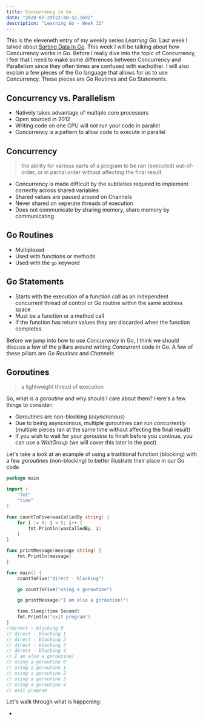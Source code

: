 ```yaml
---
title: Concurrency in Go
date: "2020-07-29T22:40:32.169Z"
description: "Learning Go - Week 11"
---
```


This is the eleveneth entry of my weekly series *Learning Go*. Last week I talked about [Sorting Data in Go](). This week I will be talking about how Concurrency works in Go. Before I really dive into the topic of Concurrency, I feel that I need to make some differences between Concurrency and Parallelism since they often times are confused with eachother. I will also explain a few pieces of the Go language that allows for us to use Concurrency. These pieces are Go Routines and Go Statements.

## Concurrency vs. Parallelism

- Natively takes advantage of multiple core processors
- Open sourced in 2012
- Writing code on one CPU will *not* run your code in parallel
- Concurrency is a pattern to allow code to execute in parallel

## Concurrency

> the ability for various parts of a program to be ran (executed) out-of-order, or in partial order without affecting the final result

- Concurrency is made difficult by the subtleties required to implement correctly across shared variables
- Shared values are passed around on Channels
- Never shared on seperate threads of execution
- Does not communicate by sharing memory, share memory by communicating

## Go Routines

- Multiplexed
- Used with functions or methods
- Used with the `go` keyword

## Go Statements

- Starts with the execution of a function call as an independent concurrent thread of control or Go routine within the same address space
- Must be a function or a method call
- If the function has return values they are discarded when the function completes

Before we jump into how to use *Concurrency* in Go, I think we should discuss a few of the pillars around writing *Concurrent* code in Go. A few of these pillars are *Go Routines* and *Channels*

## Goroutines

> a lightweight thread of execution

So, what is a *goroutine* and why should I care about them? Here's a few things to consider:

- Goroutines are non-blocking (*asyncronous*)
- Due to being asyncronous, multiple goroutines can run *concurrently* (multiple pieces ran at the same time without affecting the final result)
- If you wish to wait for your *goroutine* to finish before you continue, you can use a *WaitGroup* (we will cover this later in the post)

Let's take a look at an example of using a traditional function (blocking) with a few *goroutines* (non-blocking) to better illustrate their place in our Go code

```go
package main

import (
	"fmt"
	"time"
)

func countToFive(wasCalledBy string) {
	for i := 0; i < 5; i++ {
		fmt.Println(wasCalledBy, i)
	}
}

func printMessage(message string) {
	fmt.Println(message)
}

func main() {
	countToFive("direct - blocking")

	go countToFive("using a goroutine")

	go printMessage("I am also a goroutine!")

	time.Sleep(time.Second)
	fmt.Println("exit program")
}
//direct - blocking 0
// direct - blocking 1
// direct - blocking 2
// direct - blocking 3
// direct - blocking 4
// I am also a goroutine!
// using a goroutine 0
// using a goroutine 1
// using a goroutine 2
// using a goroutine 3
// using a goroutine 4
// exit program
```

Let's walk through what is happening:

- 